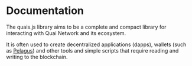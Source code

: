 # Documentation

The quais.js library aims to be a complete and compact library for interacting with Quai Network and its ecosystem.

It is often used to create decentralized applications (dapps), wallets (such as [Pelagus](https://pelaguswallet.io/)) and other tools and simple scripts that require reading and writing to the blockchain.
